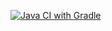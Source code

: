 [![Java CI with Gradle](https://github.com/Dimriu/auto_hw_2_3/actions/workflows/gradle.yml/badge.svg)](https://github.com/Dimriu/auto_hw_2_3/actions/workflows/gradle.yml)
